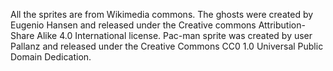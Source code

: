 All the sprites are from Wikimedia commons.
The ghosts were created by Eugenio Hansen and released under the Creative commons Attribution-Share Alike 4.0 International license.
Pac-man sprite was created by user Pallanz and released under the Creative Commons CC0 1.0 Universal Public Domain Dedication.